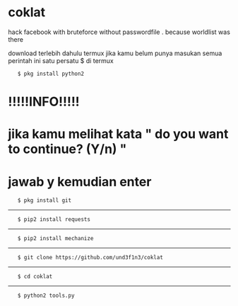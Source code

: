# coklat
hack facebook with bruteforce without passwordfile . because worldlist was there

download terlebih dahulu termux jika kamu belum punya
masukan semua perintah ini satu persatu $ di termux

       $ pkg install python2
 
 
# !!!!!INFO!!!!!
# jika kamu melihat kata " do you want to continue? (Y/n) "
# jawab y kemudian enter

   
   
       $ pkg install git
___________
       $ pip2 install requests
___________
       $ pip2 install mechanize
___________
       $ git clone https://github.com/und3f1n3/coklat
___________
       $ cd coklat
___________
       $ python2 tools.py
